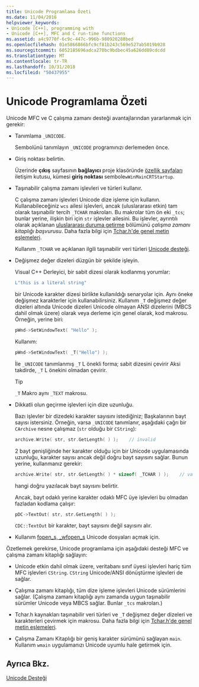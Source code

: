 ```yaml
---
title: Unicode Programlama Özeti
ms.date: 11/04/2016
helpviewer_keywords:
- Unicode [C++], programming with
- Unicode [C++], MFC and C run-time functions
ms.assetid: a4c9770f-6c9c-447c-996b-980920288bed
ms.openlocfilehash: 01e5866866bfc9cf81b243c569e527ab5019b928
ms.sourcegitcommit: 6052185696adca270bc9bdbec45a626dd89cdcdd
ms.translationtype: MT
ms.contentlocale: tr-TR
ms.lasthandoff: 10/31/2018
ms.locfileid: "50437955"
---
```

# <a name="unicode-programming-summary"></a>Unicode Programlama Özeti

Unicode MFC ve C çalışma zamanı desteği avantajlarından yararlanmak için gerekir:

- Tanımlama `_UNICODE`.

   Sembolünü tanımlayın `_UNICODE` programınızı derlemeden önce.

- Giriş noktası belirtin.

   Üzerinde **çıkış** sayfasının **bağlayıcı** proje klasöründe [özellik sayfaları](../ide/property-pages-visual-cpp.md) iletişim kutusu, kümesi **giriş noktası** sembole`wWinMainCRTStartup`.

- Taşınabilir çalışma zamanı işlevleri ve türleri kullanır.

   C çalışma zamanı işlevleri Unicode dize işleme için kullanın. Kullanabileceğiniz `wcs` ailesi işlevleri, ancak (uluslararası etkin) tam olarak taşınabilir tercih `_TCHAR` makroları. Bu makrolar tüm ön eki `_tcs`; bunlar yerine, ilişkin biri için `str` işlevler ailesini. Bu işlevler, ayrıntılı olarak açıklanan [uluslararası duruma getirme](../c-runtime-library/internationalization.md) bölümünü *çalışma zamanı kitaplığı başvurusu*. Daha fazla bilgi için [Tchar.h'de genel metin eşlemeleri](../text/generic-text-mappings-in-tchar-h.md).

   Kullanım `_TCHAR` ve açıklanan ilgili taşınabilir veri türleri [Unicode desteği](../text/support-for-unicode.md).

- Değişmez değer dizeleri düzgün bir şekilde işleyin.

   Visual C++ Derleyici, bir sabit dizesi olarak kodlanmış yorumlar:

    ```cpp
    L"this is a literal string"
    ```

   bir Unicode karakter dizesi birlikte kullanıldığı senaryolar için. Aynı öneke değişmez karakterler için kullanabilirsiniz. Kullanım `_T` değişmez değer dizeleri altında Unicode dizeleri Unicode olmayan ANSI dizelerini (MBCS dahil olmak üzere) olarak veya derleme için genel olarak, kod makrosu. Örneğin, yerine biri:

    ```cpp
    pWnd->SetWindowText( "Hello" );
    ```

   Kullanım:

    ```cpp
    pWnd->SetWindowText( _T("Hello") );
    ```

   İle `_UNICODE` tanımlanmış `_T` L önekli forma; sabit dizesini çevirir Aksi takdirde, `_T` L önekini olmadan çevirir.

    > [!TIP]
    >  `_T` Makro aynı `_TEXT` makrosu.

- Dikkatli olun geçirme işlevleri için dize uzunluğu.

   Bazı işlevler bir dizedeki karakter sayısını istediğiniz; Başkalarının bayt sayısı istersiniz. Örneğin, varsa `_UNICODE` tanımlanır, aşağıdaki çağrı bir `CArchive` nesne çalışmaz (`str` olduğu bir `CString`):

    ```cpp
    archive.Write( str, str.GetLength( ) );    // invalid
    ```

   2 bayt genişliğinde her karakter olduğu için bir Unicode uygulamasında uzunluğu, karakter sayısı ancak değil doğru bayt sayısını sağlar. Bunun yerine, kullanmanız gerekir:

    ```cpp
    archive.Write( str, str.GetLength( ) * sizeof( _TCHAR ) );    // valid
    ```

   hangi doğru yazılacak bayt sayısını belirtir.

   Ancak, bayt odaklı yerine karakter odaklı MFC üye işlevleri bu olmadan fazladan kodlama çalışır:

    ```cpp
    pDC->TextOut( str, str.GetLength( ) );
    ```

   `CDC::TextOut` bir karakter, bayt sayısını değil sayısını alır.

- Kullanım [fopen_s, _wfopen_s](../c-runtime-library/reference/fopen-s-wfopen-s.md) Unicode dosyaları açmak için.

Özetlemek gerekirse, Unicode programlama için aşağıdaki desteği MFC ve çalışma zamanı kitaplığı sağlayın:

- Unicode etkin dahil olmak üzere, veritabanı sınıf üyesi işlevleri hariç tüm MFC işlevleri `CString`. `CString` Unicode/ANSI dönüştürme işlevleri de sağlar.

- Çalışma zamanı kitaplığı, tüm dize işleme işlevleri Unicode sürümlerini sağlar. (Çalışma zamanı kitaplığı aynı zamanda uygun taşınabilir sürümler Unicode veya MBCS sağlar. Bunlar `_tcs` makroları.)

- Tchar.h kaynakları taşınabilir veri türleri ve `_T` değişmez değer dizeleri ve karakterleri çevirmek için makrosu. Daha fazla bilgi için [Tchar.h'de genel metin eşlemeleri](../text/generic-text-mappings-in-tchar-h.md).

- Çalışma Zamanı Kitaplığı bir geniş karakter sürümünü sağlayan `main`. Kullanım `wmain` uygulamanızı Unicode uyumlu hale getirmek için.

## <a name="see-also"></a>Ayrıca Bkz.

[Unicode Desteği](../text/support-for-unicode.md)